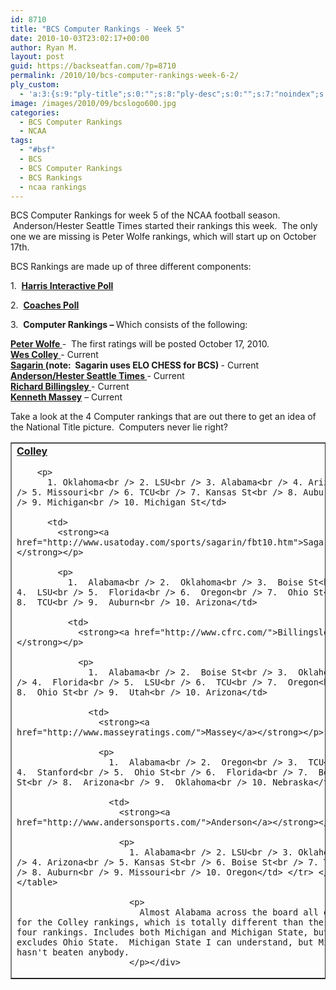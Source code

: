 ```yaml
---
id: 8710
title: "BCS Computer Rankings - Week 5"
date: 2010-10-03T23:02:17+00:00
author: Ryan M.
layout: post
guid: https://backseatfan.com/?p=8710
permalink: /2010/10/bcs-computer-rankings-week-6-2/
ply_custom:
  - 'a:3:{s:9:"ply-title";s:0:"";s:8:"ply-desc";s:0:"";s:7:"noindex";s:0:"";}'
image: /images/2010/09/bcslogo600.jpg
categories:
  - BCS Computer Rankings
  - NCAA
tags:
  - "#bsf"
  - BCS
  - BCS Computer Rankings
  - BCS Rankings
  - ncaa rankings
---
```


<div class="entry">
  <p>
    BCS Computer Rankings for week 5 of the NCAA football season.  Anderson/Hester Seattle Times started their rankings this week.  The only one we are missing is Peter Wolfe rankings, which will start up on October 17th.
  </p>

  <p>
    BCS Rankings are made up of three different components:
  </p>

  <p>
    1.  <strong><a href="http://www.cbssports.com/collegefootball/polls/full/harris">Harris Interactive Poll</a></strong>
  </p>

  <p>
    2.  <strong><a href="http://espn.go.com/college-football/rankings/_/poll/2">Coaches Poll</a></strong>
  </p>

  <p>
    3.  <strong>Computer Rankings – </strong>Which consists of the following:
  </p>

  <p>
    <strong><a href="http://prwolfe.bol.ucla.edu/cfootball/ratings.htm">Peter Wolfe </a></strong>-  The first ratings will be posted October 17, 2010.<br /> <a href="http://www.colleyrankings.com/"><strong>Wes Colley</strong> </a>- Current<br /> <strong><a href="http://www.usatoday.com/sports/sagarin/fbt10.htm">Sagarin </a>(note:  Sagarin uses ELO CHESS for BCS) </strong>- Current<br /> <strong><a href="http://www.andersonsports.com/">Anderson/Hester Seattle Times </a></strong>- Current<br /> <strong><a href="http://www.cfrc.com/">Richard Billingsley </a></strong>- Current<br /> <strong><a href="http://www.masseyratings.com/">Kenneth Massey</a></strong> – Current
  </p>

  <p>
    Take a look at the 4 Computer rankings that are out there to get an idea of the National Title picture.  Computers never lie right?
  </p>

  <table border="1" cellspacing="0" cellpadding="4">
    <tr>
      <td>
        <strong><a href="http://www.colleyrankings.com/">Colley</a></strong></p>

        <p>
          1. Oklahoma<br /> 2. LSU<br /> 3. Alabama<br /> 4. Arizona<br /> 5. Missouri<br /> 6. TCU<br /> 7. Kansas St<br /> 8. Auburn<br /> 9. Michigan<br /> 10. Michigan St</td>

          <td>
            <strong><a href="http://www.usatoday.com/sports/sagarin/fbt10.htm">Sagarin</a></strong></p>

            <p>
              1.  Alabama<br /> 2.  Oklahoma<br /> 3.  Boise St<br /> 4.  LSU<br /> 5.  Florida<br /> 6.  Oregon<br /> 7.  Ohio St<br /> 8.  TCU<br /> 9.  Auburn<br /> 10. Arizona</td>

              <td>
                <strong><a href="http://www.cfrc.com/">Billingsley</a></strong></p>

                <p>
                  1.  Alabama<br /> 2.  Boise St<br /> 3.  Oklahoma<br /> 4.  Florida<br /> 5.  LSU<br /> 6.  TCU<br /> 7.  Oregon<br /> 8.  Ohio St<br /> 9.  Utah<br /> 10. Arizona</td>

                  <td>
                    <strong><a href="http://www.masseyratings.com/">Massey</a></strong></p>

                    <p>
                      1.  Alabama<br /> 2.  Oregon<br /> 3.  TCU<br /> 4.  Stanford<br /> 5.  Ohio St<br /> 6.  Florida<br /> 7.  Boise St<br /> 8.  Arizona<br /> 9.  Oklahoma<br /> 10. Nebraska</td>

                      <td>
                        <strong><a href="http://www.andersonsports.com/">Anderson</a></strong></p>

                        <p>
                          1. Alabama<br /> 2. LSU<br /> 3. Oklahoma<br /> 4. Arizona<br /> 5. Kansas St<br /> 6. Boise St<br /> 7. TCU<br /> 8. Auburn<br /> 9. Missouri<br /> 10. Oregon</td> </tr> </tbody> </table>

                          <p>
                            Almost Alabama across the board all except for the Colley rankings, which is totally different than the other four rankings. Includes both Michigan and Michigan State, but excludes Ohio State.  Michigan State I can understand, but Michigan hasn't beaten anybody.
                          </p></div>
